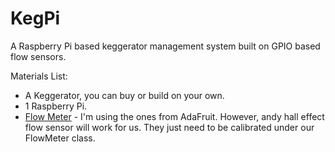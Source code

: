 # KegPi
A Raspberry Pi based keggerator management system built on GPIO based flow sensors.

Materials List:

* A Keggerator, you can buy or build on your own.
* 1 Raspberry Pi.
* [Flow Meter](https://www.adafruit.com/products/828) - I'm using the ones from AdaFruit. However, andy hall effect flow sensor will work for us. They just need to be calibrated under our FlowMeter class.